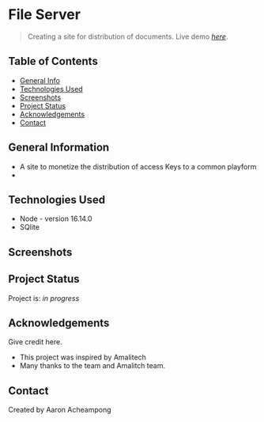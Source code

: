 # File Server
> Creating a site for distribution of documents.
> Live demo [_here_](https://AccessKeyManager.herokuapp.com/). <!-- If you have the project hosted somewhere, include the link here. -->

## Table of Contents
* [General Info](#general-information)
* [Technologies Used](#technologies-used)
* [Screenshots](#screenshots)
* [Project Status](#project-status)
* [Acknowledgements](#acknowledgements)
* [Contact](#contact)


## General Information
- A site to monetize the distribution of access Keys to a common playform
- 
<!-- You don't have to answer all the questions - just the ones relevant to your project. -->


## Technologies Used
- Node - version 16.14.0
- SQlite 



## Screenshots
<!-- ![Example screenshot](./img/screenshot.png) -->
<!-- If you have screenshots you'd like to share, include them here. -->



## Project Status
Project is: _in progress_ 



## Acknowledgements
Give credit here.
- This project was inspired by Amalitech
- Many thanks to the team and Amalitch team.

## Contact
Created by Aaron Acheampong

